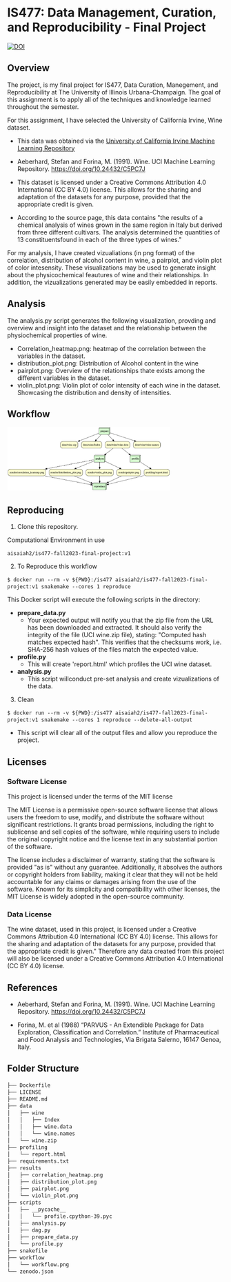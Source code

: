 # IS477: Data Management, Curation, and Reproducibility - Final Project
[![DOI](https://zenodo.org/badge/DOI/10.5281/zenodo.10310797.svg)](https://doi.org/10.5281/zenodo.10310797)
## Overview

The project, is my final project for IS477, Data Curation, Manegement, and Reproducibility at The University of Illinois Urbana-Champaign. The goal of this assignment is to apply all of the techniques and knowledge learned throughout the semester. 

For this assignment, I have selected the University of California Irvine, Wine dataset. 

* This data was obtained via the [University of California Irvine Machine Learning Repository](https://archive.ics.uci.edu/dataset/109/wine)

* Aeberhard, Stefan and Forina, M. (1991). Wine. UCI Machine Learning Repository. https://doi.org/10.24432/C5PC7J

* This dataset is licensed under a Creative Commons Attribution 4.0 International (CC BY 4.0) license. This allows for the sharing and adaptation of the datasets for any purpose, provided that the appropriate credit is given.

* According to the source page, this data contains "the results of a chemical analysis of wines grown in the same region in Italy but derived from three different cultivars. The analysis determined the quantities of 13 constituentsfound in each of the three types of wines."


For my analysis, I have created vizualiations (in png format) of the correlation, distribution of alcohol content in wine, a pairplot, and violin plot of color intesensity. These visualizations may be used to generate insight about the physicochemical feautures of wine and their relationships. In addition, the vizualizations generated may be easily embedded in reports.

## Analysis
 
The analysis.py script generates the following visualization, provding and overview and insight into the dataset and the relationship between the physiochemical properties of wine.

* Correlation_heatmap.png: heatmap of the correlation between the variables in the dataset.
* distribution_plot.png: Distribution of Alcohol content in the wine 
* pairplot.png: Overview of the relationships thate exists among the different variables in the dataset.
* violin_plot.png: Violin plot of color intensity of each wine in the dataset. Showcasing the distribution and density of intensities.



## Workflow
<img src="workflow/workflow.png" width="75%">

## Reproducing
1. Clone this repository.

Computational Environment in use
```
aisaiah2/is477-fall2023-final-project:v1
```

2. To Reproduce this workflow
```
$ docker run --rm -v ${PWD}:/is477 aisaiah2/is477-fall2023-final-project:v1 snakemake --cores 1 reproduce 
```

This Docker script will execute the following scripts in the <scripts> directory:
* **prepare_data.py**
  *  Your expected output will notify you that the zip file from the URL has been downloaded and extracted. It should also verify the integrity of the file (UCI wine.zip file), stating: "Computed hash matches expected hash". This verifies that the checksums work, i.e. SHA-256 hash values of the files match the expected value.
* **profile.py**
  * This will create 'report.html' which profiles the UCI wine dataset.
* **analysis.py**
  * This script willconduct pre-set analysis and create vizualizations of the data.

3. Clean 
```
$ docker run --rm -v ${PWD}:/is477 aisaiah2/is477-fall2023-final-project:v1 snakemake --cores 1 reproduce --delete-all-output
```
* This script will clear all of the output files and allow you reproduce the project.

## Licenses
### Software License
This project is licensed under the terms of the MIT license

The MIT License is a permissive open-source software license that allows users the freedom to use, modify, and distribute the software without significant restrictions. It grants broad permissions, including the right to sublicense and sell copies of the software, while requiring users to include the original copyright notice and the license text in any substantial portion of the software. 

The license includes a disclaimer of warranty, stating that the software is provided "as is" without any guarantee. Additionally, it absolves the authors or copyright holders from liability, making it clear that they will not be held accountable for any claims or damages arising from the use of the software. Known for its simplicity and compatibility with other licenses, the MIT License is widely adopted in the open-source community.

### Data License

The wine dataset, used in this project, is licensed under a Creative Commons Attribution 4.0 International (CC BY 4.0) license. This allows for the sharing and adaptation of the datasets for any purpose, provided that the appropriate credit is given." Therefore any data created from this project will also be licensed under a Creative Commons Attribution 4.0 International (CC BY 4.0) license.

## References

*  Aeberhard, Stefan and Forina, M. (1991). Wine. UCI Machine Learning Repository. https://doi.org/10.24432/C5PC7J

* Forina, M. et al (1988) “PARVUS - An Extendible Package for Data Exploration, Classification and Correlation.” Institute of Pharmaceutical and Food Analysis and Technologies, Via Brigata Salerno, 16147 Genoa, Italy.

## Folder Structure
```
├── Dockerfile
├── LICENSE
├── README.md
├── data
│   ├── wine
│   │   ├── Index
│   │   ├── wine.data
│   │   └── wine.names
│   └── wine.zip
├── profiling
│   └── report.html
├── requirements.txt
├── results
│   ├── correlation_heatmap.png
│   ├── distribution_plot.png
│   ├── pairplot.png
│   └── violin_plot.png
├── scripts
│   ├── __pycache__
│   │   └── profile.cpython-39.pyc
│   ├── analysis.py
│   ├── dag.py
│   ├── prepare_data.py
│   └── profile.py
├── snakefile
├── workflow
│   └── workflow.png
└── zenodo.json
```